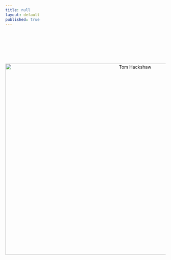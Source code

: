 ```yaml
---
title: null
layout: default
published: true
---
```


<center>
<br><br>
<br><br>
<br><br>
<a href="https://www.flickr.com/photos/akira2019/21502991771/in/dateposted/"><img src="https://farm6.staticflickr.com/5736/21502991771_c3b24ce370_h.jpg" alt="Tom Hackshaw" height="600" width="800"></a>


</center>
